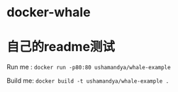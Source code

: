 # docker-whale
# 自己的readme测试
Run me : `docker run -p80:80 ushamandya/whale-example`

Build me: `docker build -t ushamandya/whale-example .`
